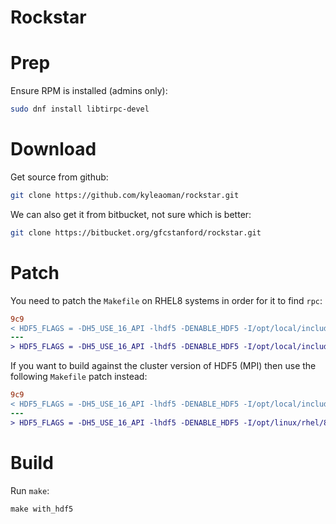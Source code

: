 # Rockstar

# Prep

Ensure RPM is installed (admins only):

```bash
sudo dnf install libtirpc-devel
```

# Download

Get source from github:

```bash
git clone https://github.com/kyleaoman/rockstar.git
```

We can also get it from bitbucket, not sure which is better:

```bash
git clone https://bitbucket.org/gfcstanford/rockstar.git
```

# Patch

You need to patch the `Makefile` on RHEL8 systems in order for it to find `rpc`:

```diff
9c9
< HDF5_FLAGS = -DH5_USE_16_API -lhdf5 -DENABLE_HDF5 -I/opt/local/include -L/opt/local/lib
---
> HDF5_FLAGS = -DH5_USE_16_API -lhdf5 -DENABLE_HDF5 -I/opt/local/include -L/opt/local/lib -ltirpc -I/usr/include/tirpc
```

If you want to build against the cluster version of HDF5 (MPI) then use the following `Makefile` patch instead:

```diff
9c9
< HDF5_FLAGS = -DH5_USE_16_API -lhdf5 -DENABLE_HDF5 -I/opt/local/include -L/opt/local/lib
---
> HDF5_FLAGS = -DH5_USE_16_API -lhdf5 -DENABLE_HDF5 -I/opt/linux/rhel/8.x/x86_64/pkgs/hdf5/1.12.1/include -L/opt/linux/rhel/8.x/x86_64/pkgs/hdf5/1.12.1/lib -ltirpc -I/usr/include/tirpc
```

# Build

Run `make`:

```
make with_hdf5
```

